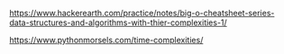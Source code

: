 
https://www.hackerearth.com/practice/notes/big-o-cheatsheet-series-data-structures-and-algorithms-with-thier-complexities-1/

https://www.pythonmorsels.com/time-complexities/